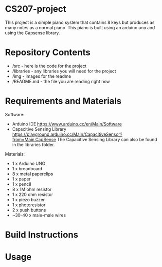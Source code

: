 # CS207-project
This project is a simple piano system that contains 8 keys but produces as many notes as a normal piano. This piano is built using an arduino uno and using the Capsense library.
# Repository Contents
- /src - here is the code for the project
- /libraries - any libraries you will need for the project
- /img - images for the readme
- /README.md - the file you are reading right now
# Requirements and Materials
Software:
- Arduino IDE https://www.arduino.cc/en/Main/Software
- Capacitive Sensing Library https://playground.arduino.cc/Main/CapacitiveSensor?from=Main.CapSense
The Capacitive Sensing Library can also be found in the libraries folder.

Materials:
- 1 x Arduino UNO
- 1 x breadboard
- 8 x metal paperclips
- 1 x paper
- 1 x pencil
- 8 x 1M ohm resistor
- 1 x 220 ohm resistor
- 1 x piezo buzzer
- 1 x photoresistor
- 2 x push buttons
- ~30-40 x male-male wires
# Build Instructions

# Usage
